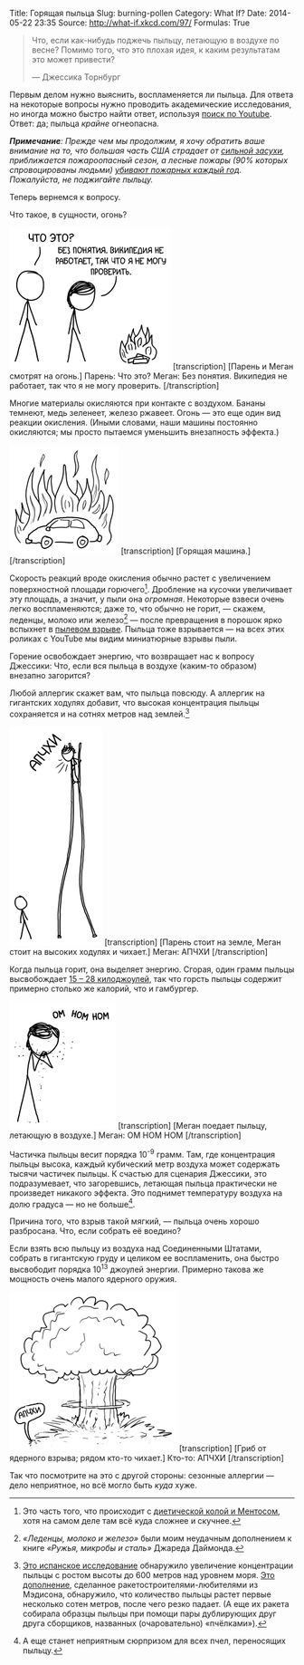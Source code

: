 Title: Горящая пыльца
Slug: burning-pollen
Category: What If?
Date: 2014-05-22 23:35
Source: http://what-if.xkcd.com/97/
Formulas: True

> Что, если как-нибудь поджечь пыльцу, летающую в воздухе по весне? Помимо того, что это плохая идея, к каким результатам это может привести?
>
> — Джессика Торнбург

Первым делом нужно выяснить, воспламеняется ли пыльца. Для ответа на некоторые вопросы нужно проводить академические исследования, но иногда можно быстро найти ответ, используя [поиск по Youtube](https://www.youtube.com/results?search_query=pollen+flammable). Ответ: да; пыльца _крайне_ огнеопасна.

_**Примечание**: Прежде чем мы продолжим, я хочу обратить ваше внимание на то, что большая часть США страдает от [сильной засухи](http://droughtmonitor.unl.edu/), приближается пожароопасный сезон, а лесные пожары (90% которых спровоцированы людьми) [убивают пожарных каждый год](http://www.nwcg.gov/pms/pubs/pms841/pms841_all-72dpi.pdf). Пожалуйста, не поджигайте пыльцу._

Теперь вернемся к вопросу.

Что такое, в сущности, огонь?

![ЧТО есть огонь? Мы просто не знаем.](/uploads/097-burning-pollen/hands_ru.png)
[transcription]
[Парень и Меган смотрят на огонь.]
Парень: Что это?
Меган: Без понятия. Википедия не работает, так что я не могу проверить.
[/transcription]

Многие материалы окисляются при контакте с воздухом. Бананы темнеют, медь зеленеет, железо ржавеет. Огонь — это еще один вид реакции окисления. (Иными словами, наши машины постоянно окисляются; мы просто пытаемся уменьшить внезапность эффекта.)

![Однако части, которые окисляются при пожаре в машине обычно не те же, что ржавеют.](/uploads/097-burning-pollen/car.png)
[transcription]
[Горящая машина.]
[/transcription]

Скорость реакций вроде окисления обычно растет с увеличением поверхностной площади горючего[^1]. Дробление на кусочки увеличивает эту площадь, а значит, у пыли она _огромная_. Некоторые взвеси очень легко воспламеняются; даже то, что обычно не горит, — скажем, леденцы, молоко или железо[^2] — после превращения в порошок ярко вспыхнет в [пылевом взрыве](https://www.osha.gov/Publications/combustibledustposter.pdf). Пыльца тоже взрывается — на всех этих роликах с YouTube мы видим миниатюрные взрывы пыли.

[^1]: Это часть того, что происходит с [диетической колой и Ментосом](http://planck.lal.in2p3.fr/wiki/uploads/Photos/Activit%E9esClandestines/Coffey08_diet_coke_and_mentos.pdf), хотя на самом деле там всё куда сложнее и скучнее.
[^2]: _«Леденцы, молоко и железо»_ были моим неудачным дополнением к книге _«Ружья, микробы и сталь»_ Джареда Даймонда.

Горение освобождает энергию, что возвращает нас к вопросу Джессики: Что, если вся пыльца в воздухе (каким-то образом) внезапно загорится?

Любой аллергик скажет вам, что пыльца повсюду. А аллергик на гигантских ходулях добавит, что высокая концентрация пыльцы сохраняется и на сотнях метров над землей.[^3]

[^3]: [Это испанское исследование](http://link.springer.com/article/10.1023%2FA%3A1007685513925) обнаружило увеличение концентрации пыльцы с ростом высоты до 600 метров над уровнем моря. [Это дополнение](http://westrocketry.com/sli2008/PLAR_MadisonWest2008.pdf), сделанное ракетостроителями-любителями из Мэдисона, обнаружило, что количество пыльцы растет первые несколько сотен метров, после чего резко падает. (А еще их ракета собирала образцы пыльцы при помощи пары дублирующих друг друга сборщиков, названных (очаровательно) «пчёлками»).

![«Я ДУМАЮ, СВИДАНИЕ ПРОХОДИТ НЕПЛОХО!» «ЧИВО?» «ГОВОРЮ, Я ДУМАЮ... А, НЕВАЖНО»](/uploads/097-burning-pollen/stilts_ru.png)
[transcription]
[Парень стоит на земле, Меган стоит на высоких ходулях и чихает.]
Меган: АПЧХИ
[/transcription]

Когда пыльца горит, она выделяет энергию. Сгорая, один грамм пыльцы высвобождает [15 – 28 килоджоулей](http://www.inkcorrosion.org/reports/000592/front.pdf), так что горсть пыльцы содержит примерно столько же калорий, что и гамбургер.

![Я как пчела: пыльца вечно откладывается на бедрах.](/uploads/097-burning-pollen/eating_ru.png)
[transcription]
[Меган поедает пыльцу, летающую в воздухе.]
Меган: ОМ НОМ НОМ
[/transcription]

Частичка пыльцы весит порядка 10<sup>-9</sup> грамм. Там, где концентрация пыльцы высока, каждый кубический метр воздуха может содержать тысячи частичек пыльцы. К счастью для сценария Джессики, это подразумевает, что загоревшись, летающая пыльца практически не произведет никакого эффекта. Это поднимет температуру воздуха на долю градуса — но не больше[^4].

[^4]: А еще станет неприятным сюрпризом для всех пчел, переносящих пыльцу.

Причина того, что взрыв такой мягкий, — пыльца очень хорошо разбросана. Что, если собрать её воедино?

Если взять всю пыльцу из воздуха над Соединенными Штатами, собрать в гигантскую груду и целиком ее воспламенить, она быстро высвободит порядка 10<sup>13</sup> джоулей энергии. Примерно такова же мощность очень малого ядерного оружия.

![Нам понадобится таблетка Кларитина весом в шестьдесят тысяч тонн?](/uploads/097-burning-pollen/mushroom_ru.png)
[transcription]
[Гриб от ядерного взрыва; рядом кто-то чихает.]
Кто-то: АПЧХИ
[/transcription]

Так что посмотрите на это с другой стороны: сезонные аллергии — дело неприятное, но всё могло быть _куда_ хуже.
